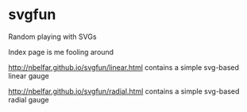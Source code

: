 svgfun
======

Random playing with SVGs

Index page is me fooling around

http://nbelfar.github.io/svgfun/linear.html contains a simple svg-based linear gauge

http://nbelfar.github.io/svgfun/radial.html contains a simple svg-based radial gauge

 

